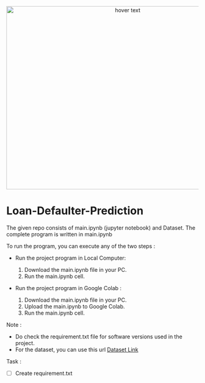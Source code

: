 <p align="center">
  <img src="https://analyticsindiamag.com/wp-content/uploads/2015/05/Detecting-loan-defaults-at-an-early-stage-using-models-of-machine-intelligence.jpg" 
       height="480" width="620" title="hover text">
</p>

# Loan-Defaulter-Prediction

The given repo consists of main.ipynb (jupyter notebook) and Dataset. The complete program is written in main.ipynb

To run the program, you can execute any of the two steps :
* Run the project program in Local Computer:
    1. Download the main.ipynb file in your PC.
    2. Run the main.ipynb cell.
    
* Run the project program in Google Colab : 
    1. Download the main.ipynb file in your PC.
    2. Upload the main.ipynb to Google Colab.
    3. Run the main.ipynb cell.
    
    
Note : 
- Do check the requirement.txt file for software versions used in the project.
- For the dataset, you can use this url [Dataset Link](https://raw.githubusercontent.com/AmanCSE-1/Loan-Defaulter-Prediction-based-on-Customer-Behavior/main/Loan%20Defaulter%20Dataset.csv)

Task :
- [ ] Create requirement.txt
